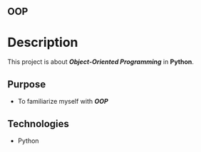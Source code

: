 ## OOP
# Description
This project is about ***Object-Oriented Programming*** in **Python**.
## Purpose
* To familiarize myself with ***OOP***
## Technologies
* Python
